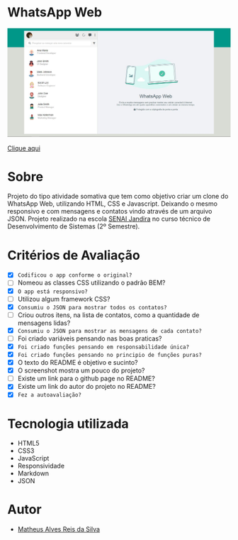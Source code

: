 # WhatsApp Web

![](./img/screenshot_readme.JPG)

[Clique aqui](https://github.com/MatheusAlves099/whatsApp-senai-1-2023/tree/matheusReis/ds2t/matheus_alves_reis_da_silva)

# Sobre

Projeto do tipo atividade somativa que tem como objetivo criar um clone do WhatsApp Web, utilizando HTML, CSS e Javascript. Deixando o mesmo responsivo e com mensagens e contatos vindo através de um arquivo JSON. Projeto realizado na escola [SENAI Jandira](https://jandira.sp.senai.br/) no curso técnico de Desenvolvimento de Sistemas (2º Semestre).

# Critérios de Avaliação

- [X] `Codificou o app conforme o original?`
- [ ] Nomeou as classes CSS utilizando o padrão BEM?
- [X] `O app está responsivo?`
- [ ] Utilizou algum framework CSS?
- [X] `Consumiu o JSON para mostrar todos os contatos?`
- [ ] Criou outros itens, na lista de contatos, como a quantidade de mensagens lidas?
- [X] `Consumiu o JSON para mostrar as mensagens de cada contato?`
- [ ] Foi criado variáveis pensando nas boas praticas?
- [X] `Foi criado funções pensando em responsabilidade única?`
- [X] `Foi criado funções pensando no principio de funções puras?`
- [X] O texto do README é objetivo e sucinto?
- [X] O screenshot mostra um pouco do projeto?
- [ ] Existe um link para o github page no README?
- [X] Existe um link do autor do projeto no README?
- [X] `Fez a autoavaliação?`

# Tecnologia utilizada 

- HTML5
- CSS3
- JavaScript
- Responsividade
- Markdown  
- JSON


# Autor 

- [Matheus Alves Reis da Silva](https://github.com/MatheusAlves099)
